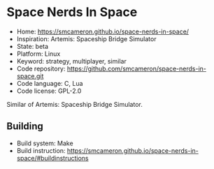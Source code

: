 # Space Nerds In Space

- Home: https://smcameron.github.io/space-nerds-in-space/
- Inspiration: Artemis: Spaceship Bridge Simulator
- State: beta
- Platform: Linux
- Keyword: strategy, multiplayer, similar
- Code repository: https://github.com/smcameron/space-nerds-in-space.git
- Code language: C, Lua
- Code license: GPL-2.0

Similar of Artemis: Spaceship Bridge Simulator.

## Building

- Build system: Make
- Build instruction: https://smcameron.github.io/space-nerds-in-space/#buildinstructions
